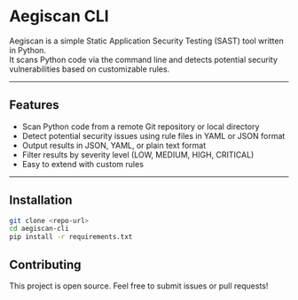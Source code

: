 # Aegiscan CLI

Aegiscan is a simple Static Application Security Testing (SAST) tool written in Python.  
It scans Python code via the command line and detects potential security vulnerabilities based on customizable rules.

---

## Features

- Scan Python code from a remote Git repository or local directory  
- Detect potential security issues using rule files in YAML or JSON format  
- Output results in JSON, YAML, or plain text format  
- Filter results by severity level (LOW, MEDIUM, HIGH, CRITICAL)  
- Easy to extend with custom rules

---

## Installation

```bash
git clone <repo-url>
cd aegiscan-cli
pip install -r requirements.txt
```
## Contributing

This project is open source. Feel free to submit issues or pull requests!

